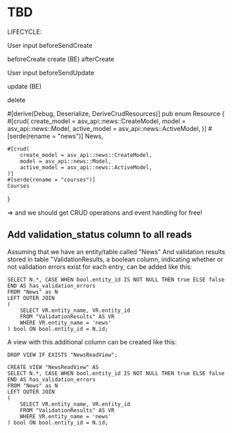 # TBD


LIFECYCLE:

User input
beforeSendCreate

beforeCreate
create (BE)
afterCreate

User input
beforeSendUpdate

update (BE)

delete




#[derive(Debug, Deserialize, DeriveCrudResources)]
pub enum Resource {
    #[crud(
        create_model = asv_api::news::CreateModel,
        model = asv_api::news::Model,
        active_model = asv_api::news::ActiveModel,
    )]
    #[serde(rename = "news")]
    News,

    #[crud(
        create_model = asv_api::news::CreateModel,
        model = asv_api::news::Model,
        active_model = asv_api::news::ActiveModel,
    )]
    #[serde(rename = "courses")]
    Courses
}

=> and we should get CRUD operations and event handling for free!



## Add validation_status column to all reads

Assuming that we have an entity/table called "News"
And validation results stored in table "ValidationResults,
a boolean column, indicating whether or not validation errors exist for each entry,
can be added like this:

    SELECT N.*, CASE WHEN bool.entity_id IS NOT NULL THEN true ELSE false END AS has_validation_errors
    FROM "News" as N
    LEFT OUTER JOIN 
    (
        SELECT VR.entity_name, VR.entity_id
        FROM "ValidationResults" AS VR
        WHERE VR.entity_name = 'news'
    ) bool ON bool.entity_id = N.id;

A view with this additional column can be created like this:

    DROP VIEW IF EXISTS "NewsReadView";

    CREATE VIEW "NewsReadView" AS
    SELECT N.*, CASE WHEN bool.entity_id IS NOT NULL THEN true ELSE false END AS has_validation_errors
    FROM "News" as N
    LEFT OUTER JOIN 
    (
        SELECT VR.entity_name, VR.entity_id
        FROM "ValidationResults" AS VR
        WHERE VR.entity_name = 'news'
    ) bool ON bool.entity_id = N.id;